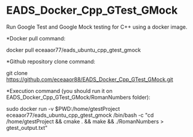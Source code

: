 # EADS_Docker_Cpp_GTest_GMock
Run Google Test and Google Mock testing for C++ using a docker image.


*Docker pull command:

docker pull eceaaor77/eads_ubuntu_cpp_gtest_gmock

*Github repository clone command:

git clone https://github.com/eceaaor88/EADS_Docker_Cpp_GTest_GMock.git

*Execution command (you should run it on EADS_Docker_Cpp_GTest_GMock/RomanNumbers folder):

sudo docker run -v $PWD:/home/gtestProject eceaaor77/eads_ubuntu_cpp_gtest_gmock /bin/bash -c "cd /home/gtestProject  && cmake . && make && ./RomanNumbers > gtest_output.txt"
